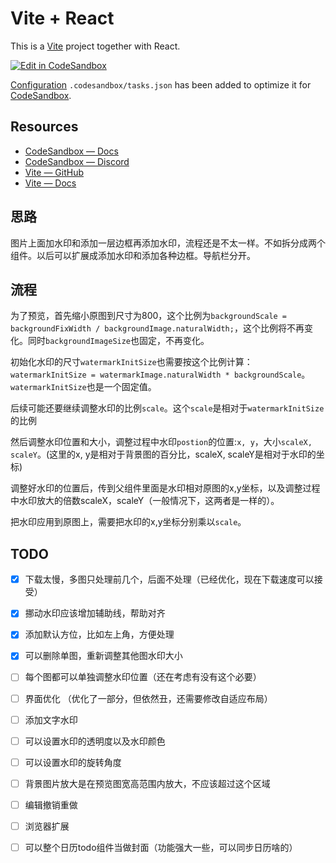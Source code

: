# Vite + React

This is a [Vite](https://vitejs.dev) project together with React.

[![Edit in CodeSandbox](https://assets.codesandbox.io/github/button-edit-lime.svg)](https://codesandbox.io/p/github/codesandbox/codesandbox-template-vite-react/main)

[Configuration](https://codesandbox.io/docs/projects/learn/setting-up/tasks) `.codesandbox/tasks.json` has been added to optimize it for [CodeSandbox](https://codesandbox.io/dashboard).

## Resources

- [CodeSandbox — Docs](https://codesandbox.io/docs/learn)
- [CodeSandbox — Discord](https://discord.gg/Ggarp3pX5H)
- [Vite — GitHub](https://github.com/vitejs/vite)
- [Vite — Docs](https://vitejs.dev/guide/)

## 思路
图片上面加水印和添加一层边框再添加水印，流程还是不太一样。不如拆分成两个组件。以后可以扩展成添加水印和添加各种边框。导航栏分开。
## 流程
为了预览，首先缩小原图到尺寸为800，这个比例为`backgroundScale = backgroundFixWidth / backgroundImage.naturalWidth;`，这个比例将不再变化。同时`backgroundImageSize`也固定，不再变化。

初始化水印的尺寸`watermarkInitSize`也需要按这个比例计算：`watermarkInitSize = watermarkImage.naturalWidth * backgroundScale`。`watermarkInitSize`也是一个固定值。

后续可能还要继续调整水印的比例`scale`。这个`scale`是相对于`watermarkInitSize`的比例

然后调整水印位置和大小，调整过程中水印`postion`的位置:`x, y`，大小`scaleX, scaleY`。(这里的x, y是相对于背景图的百分比，scaleX, scaleY是相对于水印的坐标)

调整好水印的位置后，传到父组件里面是水印相对原图的x,y坐标，以及调整过程中水印放大的倍数scaleX，scaleY（一般情况下，这两者是一样的）。

把水印应用到原图上，需要把水印的x,y坐标分别乘以`scale`。

## TODO
- [x] 下载太慢，多图只处理前几个，后面不处理（已经优化，现在下载速度可以接受）
- [x] 挪动水印应该增加辅助线，帮助对齐
- [x] 添加默认方位，比如左上角，方便处理
- [x] 可以删除单图，重新调整其他图水印大小
- [ ] 每个图都可以单独调整水印位置（还在考虑有没有这个必要）
- [ ] 界面优化 （优化了一部分，但依然丑，还需要修改自适应布局）
- [ ] 添加文字水印
- [ ] 可以设置水印的透明度以及水印颜色
- [ ] 可以设置水印的旋转角度
- [ ] 背景图片放大是在预览图宽高范围内放大，不应该超过这个区域
- [ ] 编辑撤销重做
- [ ] 浏览器扩展
- [ ] 可以整个日历todo组件当做封面（功能强大一些，可以同步日历啥的）

